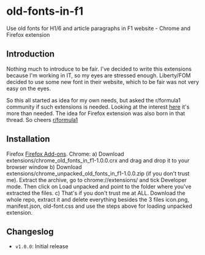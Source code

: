# old-fonts-in-f1

Use old fonts for H1/6 and article paragraphs in F1 website - Chrome and Firefox extension

## Introduction

Nothing much to introduce to be fair. I've decided to write this extensions because I'm working in IT, so my eyes are stressed enough. Liberty/FOM decided to use some new font in their website, which to be fair was not very easy on the eyes. 

So this all started as idea for my own needs, but asked the r/formula1 community if such extensions is needed. Looking at the interest [here](https://www.reddit.com/r/formula1/comments/84vi2y/ot_any_interest_in_chrome_extension_that_changes/) it's more than needed. The idea for Firefox extension was also born in that thread. So cheers [r/formula1](https://www.reddit.com/r/formula1/)

## Installation

Firefox [Firefox Add-ons](https://addons.mozilla.org/en-US/firefox/addon/old-fonts-in-f1/).
Chrome:
a) Download extensions/chrome_old_fonts_in_f1-1.0.0.crx and drag and drop it to your browser window
b) Download extensions/chrome_unpacked_old_fonts_in_f1-1.0.0.zip (if you don't trust me). Extract the archive, go to chrome://extensions/ and tick Developer mode. Then click on Load unpacked and point to the folder where you've extracted the files.
c) That's if you don't trust me at ALL. Download the whole repo, extract it and delete everything besides the 3 files icon.png, manifest.json, old-font.css and use the steps above for loading unpacked extension.

## Changeslog

- `v1.0.0`: Initial release
